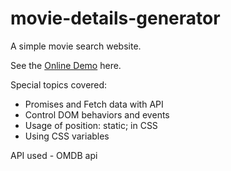 # movie-details-generator

A simple movie search website.

See the <a href="https://avanisaxena9.github.io/movie-details-generator/" target="_blank" >Online Demo</a> here. 

Special topics covered:

- Promises and Fetch data with API
- Control DOM behaviors and events
- Usage of position: static; in CSS
- Using CSS variables

API used - OMDB api 
